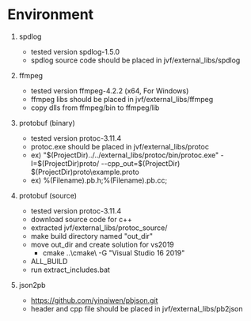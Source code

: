# Environment

1. spdlog
    * tested version spdlog-1.5.0
	* spdlog source code should be placed in jvf/external_libs/spdlog

2. ffmpeg
    * tested version ffmpeg-4.2.2 (x64, For Windows)
	* ffmpeg libs should be placed in jvf/external_libs/ffmpeg
	* copy dlls from ffmpeg/bin to ffmpeg/lib

3. protobuf (binary)
	* tested version protoc-3.11.4
	* protoc.exe should be placed in jvf/external_libs/protoc
	* ex) "$(ProjectDir)../../external_libs/protoc/bin/protoc.exe" -I=$(ProjectDir)proto/ --cpp_out=$(ProjectDir) $(ProjectDir)proto\example.proto
	* ex) %(Filename).pb.h;%(Filename).pb.cc;

4. protobuf (source)
    * tested version protoc-3.11.4
	* download source code for c++
	* extracted jvf/external_libs/protoc_source/
	* make build directory named "out_dir"
	* move out_dir and create solution for vs2019
	    * cmake ..\cmake\ -G "Visual Studio 16 2019"
	* ALL_BUILD
	* run extract_includes.bat

5. json2pb
    * https://github.com/yinqiwen/pbjson.git
	* header and cpp file should be placed in jvf/external_libs/pb2json